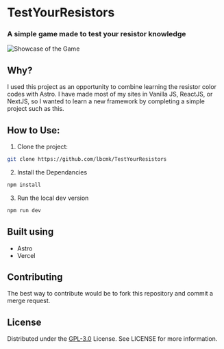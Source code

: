# TestYourResistors
### A simple game made to test your resistor knowledge

![Showcase of the Game](https://raw.githubusercontent.com/lbcmk/TestYourResistors/main/public/card.png)

## Why?
I used this project as an opportunity to combine learning the resistor color codes with Astro. I have made most of my sites in Vanilla JS, ReactJS, or NextJS, so I wanted to learn a new framework by completing a simple project such as this.

## How to Use:
1) Clone the project:
```bash
git clone https://github.com/lbcmk/TestYourResistors
```

2) Install the Dependancies
```bash
npm install
```

3) Run the local dev version
```bash
npm run dev
```

## Built using
- Astro
- Vercel

## Contributing
The best way to contribute would be to fork this repository and commit a merge request.

## License
Distributed under the [GPL-3.0](https://choosealicense.com/licenses/gpl-3.0/) License. See LICENSE for more information.